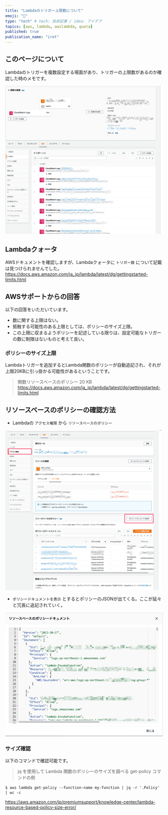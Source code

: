 ```yaml
---
title: "Lambdaのトリガー上限数について"
emoji: "🎃"
type: "tech" # tech: 技術記事 / idea: アイデア
topics: [aws, lambda, awslambda, quota]
published: true
publication_name: "iret"
---
```


## このページについて
Lambdaのトリガーを複数設定する場面があり、トリガーの上限数があるのか確認した時のメモです。

![](/images/ac8c5dd75bcca6/lambda_trigger.png)


## Lambdaクォータ
AWSドキュメントを確認しますが、Lambdaクォータに `トリガー数` について記載は見つけられませんでした。
https://docs.aws.amazon.com/ja_jp/lambda/latest/dg/gettingstarted-limits.html

## AWSサポートからの回答
以下の回答をいただいています。

- 数に関する上限はない。
- 抵触する可能性のある上限としては、ポリシーのサイズ上限。
- この上限に収まるようポリシーを記述している限りは、設定可能なトリガーの数に制限はないものと考えて良い。

### ポリシーのサイズ上限
Lambdaトリガーを追加するとLambda関数のポリシーが自動追記され、それが上限20KBに引っ掛かる可能性があるということです。

>関数リソースベースのポリシー
>20 KB
>https://docs.aws.amazon.com/ja_jp/lambda/latest/dg/gettingstarted-limits.html

## リソースベースのポリシーの確認方法

- Lambdaの `アクセス権限` から `リソースベースのポリシー`

![](/images/ac8c5dd75bcca6/lambda_resourcebase_policy.png)

- `ポリシードキュメントを表示` とするとポリシーのJSONが出てくる。ここが延々と冗長に追記されていく。

![](/images/ac8c5dd75bcca6/lambda_policy_document.png)

### サイズ確認
以下のコマンドで確認可能です。

>jq を使用して Lambda 関数のポリシーのサイズを調べる get-policy コマンドの例

```
$ aws lambda get-policy --function-name my-function | jq -r '.Policy' | wc -c
```

https://aws.amazon.com/jp/premiumsupport/knowledge-center/lambda-resource-based-policy-size-error/
